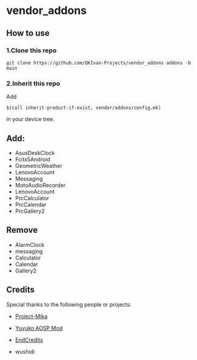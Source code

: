 # vendor_addons

## How to use

### 1.Clone this repo

```
git clone https://github.com/QKIvan-Projects/vendor_addons addons -b main
```

### 2.Inherit this repo

Add

```
$(call inherit-product-if-exist, vendor/addons/config.mk)
```

in your device tree.

## Add:

- AsusDeskClock 
- Fcitx5Android
- GeometricWeather
- LenovoAccount
- Messaging
- MotoAudioRecorder
- LenovoAccount
- PrcCalculator
- PrcCalendar
- PrcGallery2

## Remove

- AlarmClock
- messaging
- Calculator
- Calendar
- Gallery2

## Credits

Special thanks to the following people or projects:

- [Project-Mika](https://github.com/Project-Mika)

- [Yuyuko AOSP Mod](https://github.com/YuyukoAOSPMod)

- [EndCredits](https://github.com/EndCredits)

- wushidi
